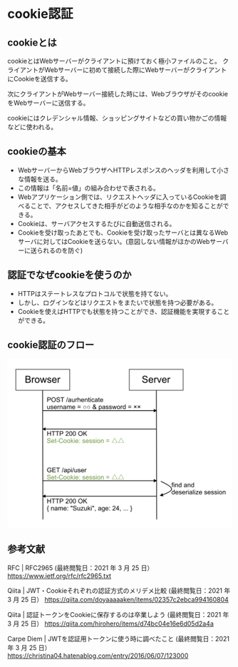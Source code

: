 # cookie認証
## cookieとは
cookieとはWebサーバーがクライアントに預けておく極小ファイルのこと。
クライアントがWebサーバーに初めて接続した際にWebサーバーがクライアントにCookieを送信する。

次にクライアントがWebサーバー接続した時には、WebブラウザがそのcookieをWebサーバーに送信する。

cookieにはクレデンシャル情報、ショッピングサイトなどの買い物かごの情報などに使われる。

## cookieの基本
- WebサーバーからWebブラウザへHTTPレスポンスのヘッダを利用して小さな情報を送る。
- この情報は「名前=値」の組み合わせで表される。
- Webアプリケーション側では、リクエストヘッダに入っているCookieを調べることで、アクセスしてきた相手がどのような相手なのかを知ることができる。
- Cookieは、サーバアクセスするたびに自動送信される。
- Cookieを受け取ったあとでも、Cookieを受け取ったサーバとは異なるWebサーバに対してはCookieを送らない。(意図しない情報がほかのWebサーバーに送られるのを防ぐ)

## 認証でなぜcookieを使うのか
- HTTPはステートレスなプロトコルで状態を持てない。
- しかし、ログインなどはリクエストをまたいで状態を持つ必要がある。
- Cookieを使えばHTTPでも状態を持つことができ、認証機能を実現することができる。

## cookie認証のフロー
![cookie](../Images/authentication_cookie.png)

## 参考文献

RFC | RFC2965
(最終閲覧日：2021 年 3 月 25 日）
https://www.ietf.org/rfc/rfc2965.txt

Qiita | JWT・Cookieそれぞれの認証方式のメリデメ比較
(最終閲覧日：2021 年 3 月 25 日）
https://qiita.com/doyaaaaaken/items/02357c2ebca994160804

Qiita | 認証トークンをCookieに保存するのは卒業しよう
(最終閲覧日：2021 年 3 月 25 日）
https://qiita.com/hirohero/items/d74bc04e16e6d05d2a4a

Carpe Diem | JWTを認証用トークンに使う時に調べたこと
(最終閲覧日：2021 年 3 月 25 日）
https://christina04.hatenablog.com/entry/2016/06/07/123000
